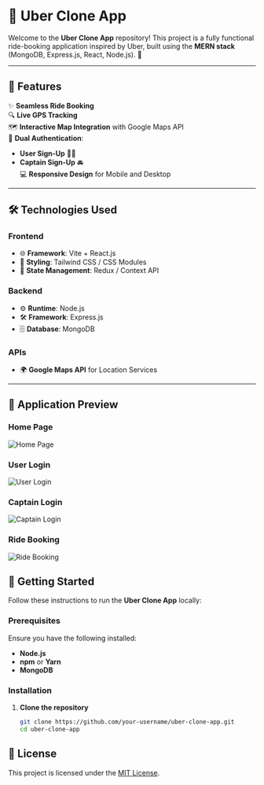 # 🚖 Uber Clone App  

Welcome to the **Uber Clone App** repository! This project is a fully functional ride-booking application inspired by Uber, built using the **MERN stack** (MongoDB, Express.js, React, Node.js). 🚀  

---

## 📱 Features  

✨ **Seamless Ride Booking**  
🔍 **Live GPS Tracking**  
🗺️ **Interactive Map Integration** with Google Maps API  
👥 **Dual Authentication**:  
   - **User Sign-Up** 🧑‍💻  
   - **Captain Sign-Up** 🚘  
💻 **Responsive Design** for Mobile and Desktop  

---

## 🛠️ Technologies Used  

### **Frontend**  
- 🌐 **Framework**: Vite + React.js  
- 🎨 **Styling**: Tailwind CSS / CSS Modules  
- 🔄 **State Management**: Redux / Context API  

### **Backend**  
- ⚙️ **Runtime**: Node.js  
- 🛠️ **Framework**: Express.js  
- 🗄️ **Database**: MongoDB  

### **APIs**  
- 🌍 **Google Maps API** for Location Services  

---
## 📸 Application Preview  

### **Home Page**  
![Home Page](https://raw.githubusercontent.com/your-username/uber-clone-app/main/assets/home-page.png)  

### **User Login**  
![User Login](https://raw.githubusercontent.com/your-username/uber-clone-app/main/assets/user-login.png)  

### **Captain Login**  
![Captain Login](https://raw.githubusercontent.com/your-username/uber-clone-app/main/assets/captain-login.png)  

### **Ride Booking**  
![Ride Booking](https://raw.githubusercontent.com/your-username/uber-clone-app/main/assets/ride-booking.png)  

## 🚀 Getting Started  

Follow these instructions to run the **Uber Clone App** locally:  

### **Prerequisites**  
Ensure you have the following installed:  
- **Node.js**  
- **npm** or **Yarn**  
- **MongoDB**  

### **Installation**  

1. **Clone the repository**  
   ```bash  
   git clone https://github.com/your-username/uber-clone-app.git  
   cd uber-clone-app  


## 📄 License  
This project is licensed under the [MIT License](https://opensource.org/licenses/MIT).  

